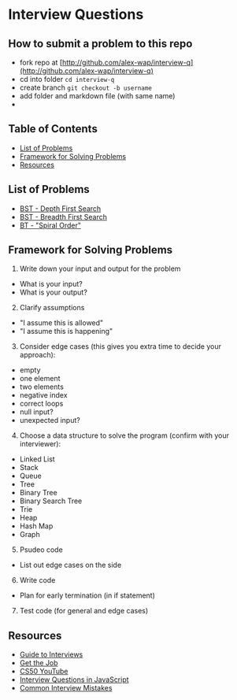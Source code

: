 # Interview Questions

## How to submit a problem to this repo
- fork repo at [http://github.com/alex-wap/interview-q](http://github.com/alex-wap/interview-q)
- cd into folder `cd interview-q`
- create branch `git checkout -b username`
- add folder and markdown file (with same name)
- 

## Table of Contents
- [List of Problems](#list-of-problems)
- [Framework for Solving Problems](#framework-for-solving-problems)
- [Resources](#resources)

## List of Problems
- [BST - Depth First Search](https://github.com/alex-wap/interview-q/blob/master/bst-dfs/bst-dfs.md)
- [BST - Breadth First Search](https://github.com/alex-wap/interview-q/blob/master/bst-bfs/bst-bfs.md)
- [BT - "Spiral Order"](https://github.com/alex-wap/interview-q/blob/master/spiral/spiral.md)

## Framework for Solving Problems

1. Write down your input and output for the problem
  * What is your input?
  * What is your output?
2. Clarify assumptions
  * "I assume this is allowed"
  * "I assume this is happening"
3. Consider edge cases (this gives you extra time to decide your approach):
  * empty
  * one element
  * two elements
  * negative index
  * correct loops
  * null input?
  * unexpected input?
4. Choose a data structure to solve the program (confirm with your interviewer):
  * Linked List
  * Stack
  * Queue
  * Tree
  * Binary Tree
  * Binary Search Tree
  * Trie
  * Heap
  * Hash Map
  * Graph
5. Psudeo code
  * List out edge cases on the side
6. Write code
  * Plan for early termination (in if statement)
7. Test code (for general and edge cases)

## Resources
  * [Guide to Interviews](https://github.com/kdn251/interviews)
  * [Get the Job](https://github.com/bmorelli25/Become-A-Full-Stack-Web-Developer#get-the-job)
  * [CS50 YouTube](https://www.youtube.com/watch?v=qIi-tIrcaww&feature=youtu.be&t=2m32s)
  * [Interview Questions in JavaScript](https://github.com/kennymkchan/interview-questions-in-javascript)
  * [Common Interview Mistakes](https://dandreamsofcoding.com/2012/11/17/screwing-up-the-technical-interview-common-mistakes/)
